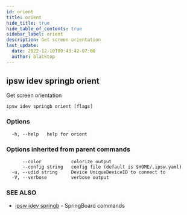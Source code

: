 ```yaml
---
id: orient
title: orient
hide_title: true
hide_table_of_contents: true
sidebar_label: orient
description: Get screen orientation
last_update:
  date: 2022-12-10T00:43:42-07:00
  author: blacktop
---
```

## ipsw idev springb orient

Get screen orientation

```
ipsw idev springb orient [flags]
```

### Options

```
  -h, --help   help for orient
```

### Options inherited from parent commands

```
      --color           colorize output
      --config string   config file (default is $HOME/.ipsw.yaml)
  -u, --udid string     Device UniqueDeviceID to connect to
  -V, --verbose         verbose output
```

### SEE ALSO

* [ipsw idev springb](/docs/cli/ipsw/idev/springb)	 - SpringBoard commands

